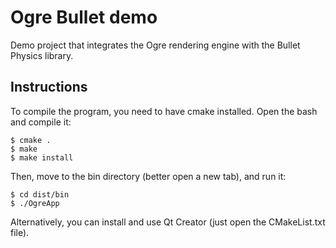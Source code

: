 Ogre Bullet demo
=============

Demo project that integrates the Ogre rendering engine with the Bullet Physics library.


Instructions
-------------

To compile the program, you need to have cmake installed.
Open the bash and compile it:

    $ cmake .
    $ make
    $ make install

Then, move to the bin directory (better open a new tab), and run it:

    $ cd dist/bin
    $ ./OgreApp

Alternatively, you can install and use Qt Creator (just open the CMakeList.txt file).
